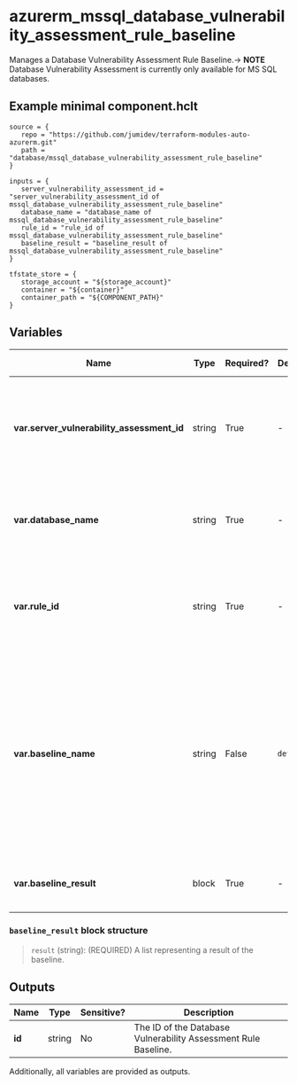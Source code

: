 # azurerm_mssql_database_vulnerability_assessment_rule_baseline

Manages a Database Vulnerability Assessment Rule Baseline.-> **NOTE** Database Vulnerability Assessment is currently only available for MS SQL databases.

## Example minimal component.hclt

```hcl
source = {
   repo = "https://github.com/jumidev/terraform-modules-auto-azurerm.git" 
   path = "database/mssql_database_vulnerability_assessment_rule_baseline" 
}

inputs = {
   server_vulnerability_assessment_id = "server_vulnerability_assessment_id of mssql_database_vulnerability_assessment_rule_baseline" 
   database_name = "database_name of mssql_database_vulnerability_assessment_rule_baseline" 
   rule_id = "rule_id of mssql_database_vulnerability_assessment_rule_baseline" 
   baseline_result = "baseline_result of mssql_database_vulnerability_assessment_rule_baseline" 
}

tfstate_store = {
   storage_account = "${storage_account}" 
   container = "${container}" 
   container_path = "${COMPONENT_PATH}" 
}

```

## Variables

| Name | Type | Required? |  Default  |  possible values |  Description |
| ---- | ---- | --------- |  ----------- | ----------- | ----------- |
| **var.server_vulnerability_assessment_id** | string | True | -  |  -  |  The Vulnerability Assessment ID of the MS SQL Server. Changing this forces a new resource to be created. | 
| **var.database_name** | string | True | -  |  -  |  Specifies the name of the MS SQL Database. Changing this forces a new resource to be created. | 
| **var.rule_id** | string | True | -  |  -  |  The vulnerability assessment rule ID. Changing this forces a new resource to be created. | 
| **var.baseline_name** | string | False | `default`  |  `default`, `master`  |  The name of the vulnerability assessment rule baseline. Valid options are `default` and `master`. `default` implies a baseline on a database level rule and `master` for server level rule. Defaults to `default`. Changing this forces a new resource to be created. | 
| **var.baseline_result** | block | True | -  |  -  |  A `baseline_result` block. Multiple blocks can be defined. | 

### `baseline_result` block structure

> `result` (string): (REQUIRED) A list representing a result of the baseline.



## Outputs

| Name | Type | Sensitive? | Description |
| ---- | ---- | --------- | --------- |
| **id** | string | No  | The ID of the Database Vulnerability Assessment Rule Baseline. | 

Additionally, all variables are provided as outputs.
